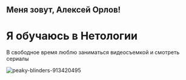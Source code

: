 ## Меня зовут, Алексей Орлов!
# Я обучаюсь в Нетологии
В свободное время люблю заниматься видеосъемкой и смотреть сериалы

![peaky-blinders-913420495](https://github.com/user-attachments/assets/14039534-03d3-40d0-b661-c45fb137d53d)
